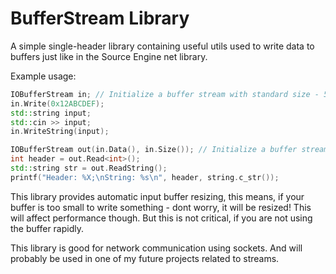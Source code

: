 # BufferStream Library
A simple single-header library containing useful utils used to write data to buffers just like in the Source Engine net library. 

Example usage: 
```cpp
IOBufferStream in; // Initialize a buffer stream with standard size - 512.
in.Write(0x12ABCDEF);
std::string input;
std::cin >> input;
in.WriteString(input);

IOBufferStream out(in.Data(), in.Size()); // Initialize a buffer stream from the input stream reated before
int header = out.Read<int>();
std::string str = out.ReadString();
printf("Header: %X;\nString: %s\n", header, string.c_str());
```

This library provides automatic input buffer resizing, this means, if your buffer is too small to write something - dont worry, it will be resized! This will affect performance though. But this is not critical, if you are not using the buffer rapidly.

This library is good for network communication using sockets. And will probably be used in one of my future projects related to streams.
